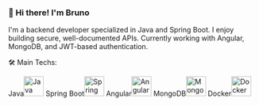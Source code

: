 ### 👋 Hi there! I'm Bruno
I'm a backend developer specialized in Java and Spring Boot. I enjoy building secure, well-documented APIs. Currently working with Angular, MongoDB, and JWT-based authentication.

🛠️ Main Techs: 
<p align="left">Java<img src="https://cdn.jsdelivr.net/gh/devicons/devicon/icons/java/java-original.svg" alt="Java" width="40" height="40"/>
Spring Boot<img src="https://cdn.jsdelivr.net/gh/devicons/devicon/icons/spring/spring-original.svg" alt="Spring Boot" width="40" height="40"/> 
Angular<img src="https://cdn.jsdelivr.net/gh/devicons/devicon/icons/angularjs/angularjs-original.svg" alt="Angular" width="40" height="40"/>
MongoDB<img src="https://cdn.jsdelivr.net/gh/devicons/devicon/icons/mongodb/mongodb-original.svg" alt="MongoDB" width="40" height="40"/>
Docker<img src="https://cdn.jsdelivr.net/gh/devicons/devicon/icons/docker/docker-original.svg" alt="Docker" width="40" height="40"/>
